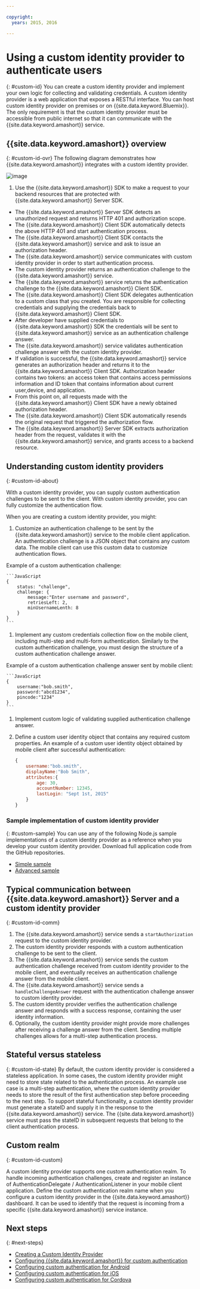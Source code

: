 ```yaml
---

copyright:
  years: 2015, 2016

---
```


# Using a custom identity provider to authenticate users
{: #custom-id}
You can create a custom identity provider and implement your own logic for collecting and validating credentials. A custom identity provider is a web application that exposes a RESTful interface. You can host custom identity provider on premises or on {{site.data.keyword.Bluemix}}. The only requirement is that the custom identity provider must be accessible from public internet so that it can communicate with the {{site.data.keyword.amashort}} service.

## {{site.data.keyword.amashort}} overview
{: #custom-id-ovr}
 The following diagram demonstrates how {{site.data.keyword.amashort}} integrates with a custom identity provider.

![image](images/mca-sequence-custom.jpg)

1. Use the {{site.data.keyword.amashort}} SDK to make a request to your backend resources that are protected with {{site.data.keyword.amashort}} Server SDK.
* The {{site.data.keyword.amashort}} Server SDK detects an unauthorized request and returns HTTP 401 and authorization scope.
* The {{site.data.keyword.amashort}} Client SDK automatically detects the above HTTP 401 and start authentication process.
* The {{site.data.keyword.amashort}} Client SDK contacts the {{site.data.keyword.amashort}} service and ask to issue an authorization header.
* The {{site.data.keyword.amashort}} service communicates with custom identity provider in order to start authentication process.
* The custom identity provider returns an authentication challenge to the {{site.data.keyword.amashort}} service.
* The {{site.data.keyword.amashort}} service returns the authentication challenge to the {{site.data.keyword.amashort}} Client SDK.
* The {{site.data.keyword.amashort}} Client SDK delegates authentication to a custom class that you created. You are responsible for collecting credentials and supplying the credentials back to {{site.data.keyword.amashort}} Client SDK.
* After developer have supplied credentials to {{site.data.keyword.amashort}} SDK the credentials will be sent to {{site.data.keyword.amashort}} service as an authentication challenge answer.
* The {{site.data.keyword.amashort}} service validates authentication challenge answer with the custom identity provider.
* If validation is successful, the {{site.data.keyword.amashort}} service generates an authorization header and returns it to the {{site.data.keyword.amashort}} Client SDK. Authorization header contains two tokens: an access token that contains access permissions information and ID token that contains information about current user,device, and application.
* From this point on, all requests made with the {{site.data.keyword.amashort}} Client SDK have a newly obtained authorization header.
* The {{site.data.keyword.amashort}} Client SDK automatically resends the original request that triggered the authorization flow.
* The {{site.data.keyword.amashort}} Server SDK extracts authorization header from the request, validates it with the {{site.data.keyword.amashort}} service, and grants access to a backend resource.

## Understanding custom identity providers
{: #custom-id-about}

With a custom identity provider, you can supply custom authentication challenges to be sent to the client. With custom identity provider, you can fully customize the authentication flow.

When you are creating a custom identity provider, you might:

1. Customize an authentication challenge to be sent by the {{site.data.keyword.amashort}} service to the mobile client application. An authentication challenge is a JSON object that contains any custom data. The mobile client can use this custom data to customize authentication flows.

Example of a custom authentication challenge:

	```JavaScript
	{
		status: "challenge",
		challenge: {
			message:"Enter username and password",
			retriesLeft: 2,
			minUsernameLenth: 8
		}
	}
	```

1. Implement any custom credentials collection flow on the mobile client, including multi-step and multi-form authentication. Similarly to the custom authentication challenge, you must design the structure of a custom authentication challenge answer.

Example of a custom authentication challenge answer sent by mobile client:

	```JavaScript
	{
		username:"bob.smith",
		password:"abcd1234",
		pincode:"1234"
	}
	```
1. Implement custom logic of validating supplied authentication challenge answer.

1. Define a custom user identity object that contains any required custom properties. An example of a custom user identity object obtained by mobile client after successful authentication:

	```JavaScript
	{
		username:"bob.smith",
		displayName:"Bob Smith",
		attributes:{
			age: 30,
			accountNumber: 12345,
			lastLogin: "Sept 1st, 2015"
		}
	}
	```

### Sample implementation of custom identity provider
{: #custom-sample}
You can use any of the following Node.js sample implementations of a custom identity provider as a reference when you develop your custom identity provider. Download full application code from the GitHub repositories.

 * [Simple sample](https://github.com/ibm-bluemix-mobile-services/bms-mca-custom-identity-provider-sample)
 * [Advanced sample](https://github.com/ibm-bluemix-mobile-services/bms-mca-custom-identity-provider-with-user-management)
 
## Typical communication between {{site.data.keyword.amashort}} Server and a custom identity provider
{: #custom-id-comm}
1. The {{site.data.keyword.amashort}} service sends a `startAuthorization` request to the custom identity provider.
1. The custom identity provider responds with a custom authentication challenge to be sent to the client.
1. The {{site.data.keyword.amashort}} service sends the custom authentication challenge received from custom identity provider to the mobile client, and eventually receives an authentication challenge answer from the mobile client.
1. The {{site.data.keyword.amashort}} service sends a `handleChallengeAnswer` request with the authentication challenge answer to custom identity provider.
1. The custom identity provider verifies the authentication challenge answer and responds with a success response, containing the user identity information.
1. Optionally, the custom identity provider might provide more challenges after receiving a challenge answer from the client. Sending multiple challenges allows for a multi-step authentication process.

## Stateful versus stateless
{: #custom-id-state}
By default, the custom identity provider is considered a stateless application. In some cases, the custom identity provider might need to store state related to the authentication process. An example use case is a multi-step authentication, where the custom identity provider needs to store the result of the first authentication step before proceeding to the next step. To support stateful functionality, a custom identity provider must generate a stateID and supply it in the  response to the {{site.data.keyword.amashort}} service. The {{site.data.keyword.amashort}} service must pass the stateID in subsequent requests that belong to the client authentication process.

## Custom realm
{: #custom-id-custom}

A custom identity provider supports one custom authentication realm. To handle incoming authentication challenges, create and register an instance of AuthenticationDelegate / AuthenticationListener in your mobile client application. Define the custom authentication realm name when you configure a custom identity provider in the {{site.data.keyword.amashort}} dashboard. It can be used to identify that the request is incoming from a specific {{site.data.keyword.amashort}} service instance.

## Next steps
{: #next-steps}
* [Creating a Custom Identity Provider](custom-auth-identity-provider.html)
* [Configuring {{site.data.keyword.amashort}} for custom authentication](custom-auth-config-mca.html)
* [Configuring custom authentication for Android](custom-auth-android.html)
* [Configuring custom authentication for iOS](custom-auth-ios.html)
* [Configuring custom authentication for Cordova](custom-auth-cordova.html)
